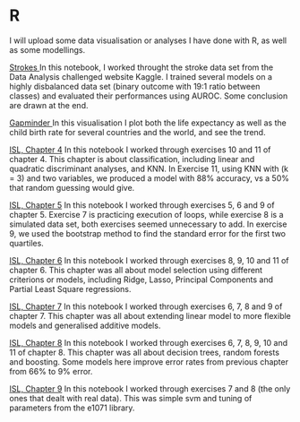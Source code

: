 # R
I will upload some data visualisation or analyses I have done with R, as well as some modellings.

<a href = "https://guillermomtzdibene.github.io/R/StrokePrediction.html">Strokes </a> In this notebook, I worked throught the stroke data set from the Data Analysis challenged website Kaggle. I trained several models on a highly disbalanced data set (binary outcome with 19:1 ratio between classes) and evaluated their performances using AUROC. Some conclusion are drawn at the end.

<a href = "https://guillermomtzdibene.github.io/R/Gapminder_visualisation.html">Gapminder </a> In this visualisation I plot both the life expectancy as well as the child birth rate for several countries and the world, and see the trend.

<a href = "https://guillermomtzdibene.github.io/R/ISL_Chapter4_exercises.html">ISL, Chapter 4</a> In this notebook I worked through exercises 10 and 11 of chapter 4. This chapter is about classification, including linear and quadratic discriminant analyses, and KNN. In Exercise 11, using KNN with (k = 3) and two variables, we produced a model with 88% accuracy, vs a 50% that random guessing would give.

<a href = "https://guillermomtzdibene.github.io/R/ISL_Chapter5_exercises.html">ISL, Chapter 5</a> In this notebook I worked through exercises 5, 6 and 9 of chapter 5. Exercise 7 is practicing execution of loops, while exercise 8 is a simulated data set, both exercises seemed unnecessary to add. In exercise 9, we used the bootstrap method to find the standard error for the first two quartiles.

<a href = "https://guillermomtzdibene.github.io/R/ISL_Chapter6_exercises.html">ISL, Chapter 6</a> In this notebook I worked through exercises 8, 9, 10 and 11 of chapter 6. This chapter was all about model selection using different criterions or models, including Ridge, Lasso, Principal Components and Partial Least Square regressions.

<a href = "https://guillermomtzdibene.github.io/R/ISL_Chapter7_exercises.html">ISL, Chapter 7</a> In this notebook I worked through exercises 6, 7, 8 and 9 of chapter 7. This chapter was all about extending linear model to more flexible models and generalised additive models.

<a href = "https://guillermomtzdibene.github.io/R/ISL_Chapter8_exercises.html">ISL, Chapter 8</a> In this notebook I worked through exercises 6, 7, 8, 9, 10 and 11 of chapter 8. This chapter was all about decision trees, random forests and boosting. Some models here improve error rates from previous chapter from 66% to 9% error.

<a href = "https://guillermomtzdibene.github.io/R/ISL_Chapter9_exercises.html">ISL, Chapter 9</a> In this notebook I worked through exercises 7 and 8 (the only ones that dealt with real data). This was simple svm and tuning of parameters from the e1071 library.
